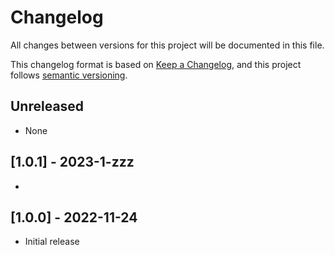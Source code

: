 # Changelog

All changes between versions for this project will be documented in this file.

This changelog format is based on [Keep a Changelog](https://keepachangelog.com/en/1.0.0/), and
this project follows [semantic versioning](https://semver.org/).


## Unreleased
- None


## [1.0.1] - 2023-1-zzz
- 


## [1.0.0] - 2022-11-24
- Initial release
